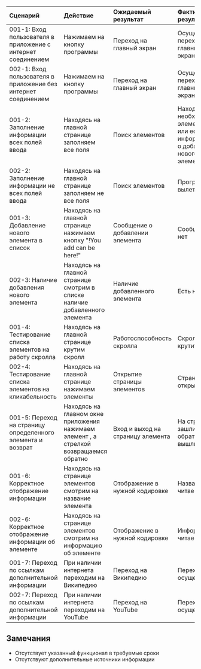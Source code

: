 |Cценарий|Действие|Ожидаемый результат|Фактический результат| Оценка|
|:---|:---|:---|:---|:---|
|001-1: Вход пользователя в приложение с интернет соединением |  Нажимаем на кнопку программы | Переход на главный экран |Осуществлен переход на главный экран |Тест пройден |
|002-1: Вход пользователя в приложение без интернет соединением |  Нажимаем на кнопку программы | Переход на главный экран | Осуществлен переход на главный экран | Тест пройден |
|001-2: Заполнение информации всех полей ввода | Находясь на главной странице заполняем все поля | Поиск элементов | Находим необходимые элементы или есть информация о добавлении нового элемента | Тест пройден |
|002-2: Заполнение информации не всех полей ввода |Находясь на главной странице заполняем не все поля  | Поиск элементов| Программа вылетает |Тест не пройден |
|001-3: Добавление нового элемента в список| Находясь на главной странице нажимаем кнопку "!You add can be here!" | Сообщение о добавлении элемента| Сообщения нет | Тест не пройден |
|002-3: Наличие добавления нового элемента  |Находясь на главной странице смотрим в списке наличие добавленного элемента | Наличие добавленного элемента | Есть наличие| Тест пройден |
|001-4: Тестирование списка элементов на работу скролла | Находясь на главной странице крутим скролл | Работоспособность скролла | Скролл крутится | Тест пройден |
|002-4: Тестирование списка элементов на кликабельность | Находясь на главной странице нажимаем элементы | Открытие страницы элементов | Страницы открываются |Тест пройден |
|001-5: Переход на страницу определенного элемента и возврат | Находясь на главном окне приложения нажимаем элемент , а стрелкой возвращаемся обратно | Вход и выход на страницу элемента | На страницу зашли - обратно не вышли | Тест не пройден |
|001-6: Корректное отображение информации | Находясь на странице элементов смотрим на название элемента | Отображение в нужной кодировке | Название читаемо | Тест пройден |
|002-6: Корректное отображение информации об элементе | Находясь на странице элементов смотрим на информацию об элементе| Отображение в нужной кодировке| Информация читаема | Тест пройден |
|001-7: Переход по ссылкам дополнительной информации | При наличии интернета переходим на Википедию |Переход на Википедию| Переход осуществлен| Тест пройден |
|002-7: Переход по ссылкам дополнительной информации | При наличии интернета переходим на YouTube |Переход на YouTube| Переход осуществлен| Тест пройден |

## Замечания
* Отсутствует указанный функционал в требуемые сроки  
* Отсутствуют дополнительные источники информации  
